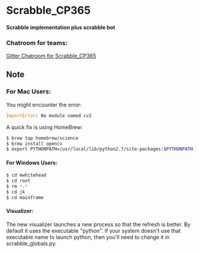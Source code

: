 # Scrabble_CP365
#### Scrabble implementation plus scrabble bot

### Chatroom for teams:
[Gitter Chatroom for Scrabble_CP365](https://gitter.im/Scrabble_CP365/Lobby?utm_source=share-link&utm_medium=link&utm_campaign=share-link)

## Note

### For Mac Users:
 You might encounter the error:


```py
ImportError: No module named cv2
```

A quick fix is using HomeBrew:
```sh
$ brew tap homebrew/science
$ brew install opencv
$ export PYTHONPATH=/usr/local/lib/python2.7/site-packages:$PYTHONPATH
```

#### For Windows Users:
```sh
$ cd mwhitehead
$ cd root
$ rm *.*
$ cd jk
$ cd mainframe
```


#### Visualizer:

The new visualizer launches a new process so that the refresh is better.  By default it uses the executable "python".  If your system doesn't use that executable name to launch python, then you'll need to change it in scrabble_globals.py.
